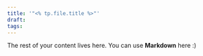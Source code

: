 ```yaml
---
title: '"<% tp.file.title %>"'
draft: 
tags:
---
```


The rest of your content lives here. You can use **Markdown** here :)